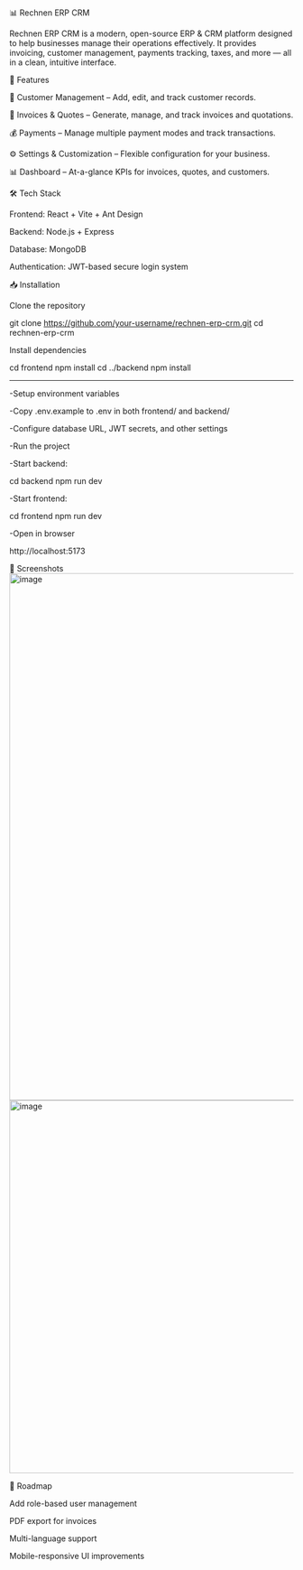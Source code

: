 ﻿📊 Rechnen ERP CRM

Rechnen ERP CRM is a modern, open-source ERP & CRM platform designed to help businesses manage their operations effectively. It provides invoicing, customer management, payments tracking, taxes, and more — all in a clean, intuitive interface.

🚀 Features

📂 Customer Management – Add, edit, and track customer records.

🧾 Invoices & Quotes – Generate, manage, and track invoices and quotations.

💰 Payments – Manage multiple payment modes and track transactions.

⚙️ Settings & Customization – Flexible configuration for your business.

📊 Dashboard – At-a-glance KPIs for invoices, quotes, and customers.

🛠️ Tech Stack

Frontend: React + Vite + Ant Design

Backend: Node.js + Express

Database: MongoDB

Authentication: JWT-based secure login system

📥 Installation

Clone the repository

git clone https://github.com/your-username/rechnen-erp-crm.git
cd rechnen-erp-crm


Install dependencies

cd frontend
npm install
cd ../backend
npm install

---
-Setup environment variables

-Copy .env.example to .env in both frontend/ and backend/

-Configure database URL, JWT secrets, and other settings

-Run the project

-Start backend:

cd backend
npm run dev


-Start frontend:

cd frontend
npm run dev


-Open in browser

http://localhost:5173

📸 Screenshots
<img width="1884" height="934" alt="image" src="https://github.com/user-attachments/assets/2abf62af-ca8b-4606-9be1-5280416869dc" />
<img width="860" height="661" alt="image" src="https://github.com/user-attachments/assets/4312d0a5-7ba9-4274-9701-4a2706750909" />


📌 Roadmap

 Add role-based user management

 PDF export for invoices

 Multi-language support


 Mobile-responsive UI improvements
